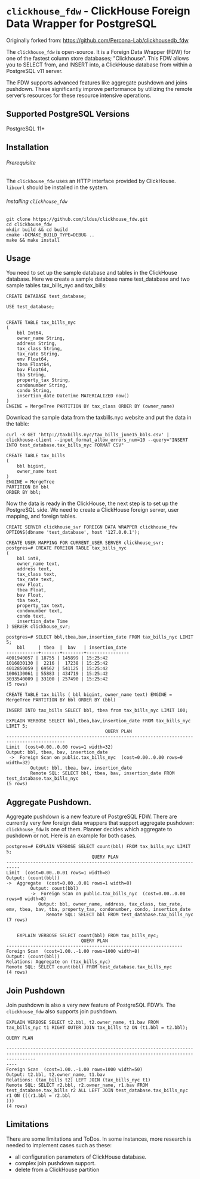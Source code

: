 `clickhouse_fdw` - ClickHouse Foreign Data Wrapper for PostgreSQL
=================================================================

Originally forked from: https://github.com/Percona-Lab/clickhousedb_fdw

The `clickhouse_fdw` is open-source. It is a Foreign Data Wrapper (FDW) for one
of the fastest column store databases; "Clickhouse". This FDW allows you to
SELECT from, and INSERT into, a ClickHouse database from within a PostgreSQL v11 server.

The FDW supports advanced features like aggregate pushdown and joins pushdown.
These significantly improve performance by utilizing the remote server’s resources
for these resource intensive operations.

Supported PostgreSQL Versions
------------------------------

PostgreSQL 11+

Installation
----------------

###### Prerequisite

The `clickhouse_fdw` uses an HTTP interface provided by ClickHouse. `libcurl` should
be installed in the system.

###### Installing `clickhouse_fdw`

```
git clone https://github.com/ildus/clickhouse_fdw.git
cd clickhouse_fdw
mkdir build && cd build
cmake -DCMAKE_BUILD_TYPE=DEBUG ..
make && make install
```

Usage
-----

You need to set up the sample database and tables in the ClickHouse database.
Here we create a sample database name test_database and two sample tables
tax_bills_nyc and tax_bills:

    CREATE DATABASE test_database;

    USE test_database;


    CREATE TABLE tax_bills_nyc 
    (
        bbl Int64,
        owner_name String,
        address String,
        tax_class String,
        tax_rate String,
        emv Float64,
        tbea Float64,
        bav Float64,
        tba String,
        property_tax String,
        condonumber String,
        condo String,
        insertion_date DateTime MATERIALIZED now() 
    )
    ENGINE = MergeTree PARTITION BY tax_class ORDER BY (owner_name)

Download the sample data from the taxbills.nyc website and put the data in the table:

    curl -X GET 'http://taxbills.nyc/tax_bills_june15_bbls.csv' | clickhouse-client --input_format_allow_errors_num=10 --query="INSERT INTO test_database.tax_bills_nyc FORMAT CSV"

    CREATE TABLE tax_bills
    (
        bbl bigint, 
        owner_name text
    )
    ENGINE = MergeTree
    PARTITION BY bbl
    ORDER BY bbl;

Now the data is ready in the ClickHouse, the next step is to set up the PostgreSQL side.
We need to create a ClickHouse foreign server, user mapping, and foreign tables.

    CREATE SERVER clickhouse_svr FOREIGN DATA WRAPPER clickhouse_fdw OPTIONS(dbname 'test_database', host '127.0.0.1');
    
    CREATE USER MAPPING FOR CURRENT_USER SERVER clickhouse_svr;
    postgres=# CREATE FOREIGN TABLE tax_bills_nyc 
    (
        bbl int8,
        owner_name text,
        address text,
        tax_class text,
        tax_rate text,
        emv Float,
        tbea Float,
        bav Float,
        tba text,
        property_tax text,
        condonumber text,
        condo text,
        insertion_date Time 
    ) SERVER clickhouse_svr;

    postgres=# SELECT bbl,tbea,bav,insertion_date FROM tax_bills_nyc LIMIT 5;
        bbl     | tbea  |  bav   | insertion_date 
    ------------+-------+--------+----------------
    4001940057 | 18755 | 145899 | 15:25:42
    1016830130 |  2216 |  17238 | 15:25:42
    4012850059 | 69562 | 541125 | 15:25:42
    1006130061 | 55883 | 434719 | 15:25:42
    3033540009 | 33100 | 257490 | 15:25:42
    (5 rows)
    
    CREATE TABLE tax_bills ( bbl bigint, owner_name text) ENGINE = MergeTree PARTITION BY bbl ORDER BY (bbl)
    
    INSERT INTO tax_bills SELECT bbl, tbea from tax_bills_nyc LIMIT 100;
    
    EXPLAIN VERBOSE SELECT bbl,tbea,bav,insertion_date FROM tax_bills_nyc LIMIT 5;
                                         QUERY PLAN                                         
    --------------------------------------------------------------------------------------------
    Limit  (cost=0.00..0.00 rows=1 width=32)
    Output: bbl, tbea, bav, insertion_date
     ->  Foreign Scan on public.tax_bills_nyc  (cost=0.00..0.00 rows=0 width=32)
             Output: bbl, tbea, bav, insertion_date
             Remote SQL: SELECT bbl, tbea, bav, insertion_date FROM test_database.tax_bills_nyc
    (5 rows)

Aggregate Pushdown.
-------------------

Aggregate pushdown is a new feature of PostgreSQL FDW. There are currently very
few foreign data wrappers that support aggregate pushdown: `clickhouse_fdw` is one of them.
Planner decides which aggregate to pushdown or not. Here is an example for both cases.

    postgres=# EXPLAIN VERBOSE SELECT count(bbl) FROM tax_bills_nyc LIMIT 5;
                                    QUERY PLAN                                                                
    ---------------------------------------------------------------------------
    Limit  (cost=0.00..0.01 rows=1 width=8)
    Output: (count(bbl))
    ->  Aggregate  (cost=0.00..0.01 rows=1 width=8)
             Output: count(bbl)
             ->  Foreign Scan on public.tax_bills_nyc  (cost=0.00..0.00 rows=0 width=8)
                Output: bbl, owner_name, address, tax_class, tax_rate, emv, tbea, bav, tba, property_tax, condonumber, condo, insertion_date
                   Remote SQL: SELECT bbl FROM test_database.tax_bills_nyc
    (7 rows)
    

        EXPLAIN VERBOSE SELECT count(bbl) FROM tax_bills_nyc;
                                QUERY PLAN                            
    ------------------------------------------------------------------
    Foreign Scan  (cost=1.00..-1.00 rows=1000 width=8)
    Output: (count(bbl))
    Relations: Aggregate on (tax_bills_nyc)
    Remote SQL: SELECT count(bbl) FROM test_database.tax_bills_nyc
    (4 rows)



Join Pushdown
---------------

Join pushdown is also a very new feature of PostgreSQL FDW’s. The `clickhouse_fdw` also supports join pushdown.

    EXPLAIN VERBOSE SELECT t2.bbl, t2.owner_name, t1.bav FROM tax_bills_nyc t1 RIGHT OUTER JOIN tax_bills t2 ON (t1.bbl = t2.bbl);
                                                                        QUERY PLAN                                                                     
    
    -------------------------------------------------------------------------------------------------------------------------------------------------------
    ----
    Foreign Scan  (cost=1.00..-1.00 rows=1000 width=50)
    Output: t2.bbl, t2.owner_name, t1.bav
    Relations: (tax_bills t2) LEFT JOIN (tax_bills_nyc t1)
    Remote SQL: SELECT r2.bbl, r2.owner_name, r1.bav FROM  test_database.tax_bills r2 ALL LEFT JOIN test_database.tax_bills_nyc r1 ON (((r1.bbl = r2.bbl
    )))
    (4 rows)

Limitations
------------

There are some limitations and ToDos. In some instances, more research is needed to implement cases such as these:

* all configuration parameters of ClickHouse database.
* complex join pushdown support.
* delete from a ClickHouse partition

[1]: https://www.postgresql.org/
[2]: http://www.clickhouse.com
[3]: https://github.com/ildus/clickhouse_fdw/issues/new
[4]: CONTRIBUTING.md
